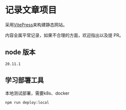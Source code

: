 # 记录文章项目

采用[VitePress](https://vitepress.dev/zh/)来构建静态网站。

内容全属平常记录，如果不合理的方面，欢迎指出以及提 PR。

## node 版本

```
20.11.1
```

## 学习部署工具

本地测试部署，需要k8s、docker

```bash
npm run deploy:local
```
